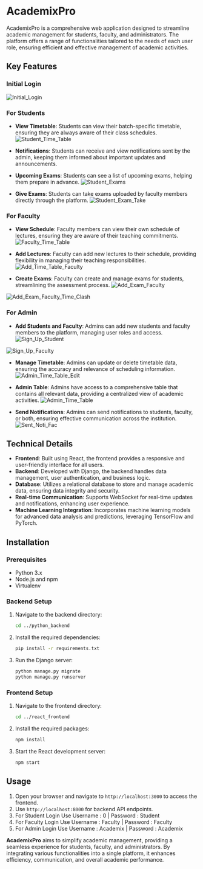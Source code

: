 # AcademixPro

AcademixPro is a comprehensive web application designed to streamline academic management for students, faculty, and administrators. The platform offers a range of functionalities tailored to the needs of each user role, ensuring efficient and effective management of academic activities.

## Key Features

### Initial Login
![Initial_Login](https://github.com/user-attachments/assets/71d7c2e9-dcf5-4bfd-a682-697442ea5828)

### For Students
- **View Timetable**: Students can view their batch-specific timetable, ensuring they are always aware of their class schedules.
![Student_Time_Table](https://github.com/user-attachments/assets/d6001124-95f7-44e6-a537-61466acbcb33)

- **Notifications**: Students can receive and view notifications sent by the admin, keeping them informed about important updates and announcements.

- **Upcoming Exams**: Students can see a list of upcoming exams, helping them prepare in advance.
![Student_Exams](https://github.com/user-attachments/assets/a6737d21-3542-4731-8c5c-7a8da8bfbace)

- **Give Exams**: Students can take exams uploaded by faculty members directly through the platform.
![Student_Exam_Take](https://github.com/user-attachments/assets/5fe55edc-c890-4fe6-a179-022b18a7a20a)

### For Faculty
- **View Schedule**: Faculty members can view their own schedule of lectures, ensuring they are aware of their teaching commitments.
![Faculty_Time_Table](https://github.com/user-attachments/assets/06fed4e3-907f-4f68-b945-fa6b8d6aa841)

- **Add Lectures**: Faculty can add new lectures to their schedule, providing flexibility in managing their teaching responsibilities.
![Add_Time_Table_Faculty](https://github.com/user-attachments/assets/fad0ee92-2050-4c03-88ea-3d3a0fa58749)

- **Create Exams**: Faculty can create and manage exams for students, streamlining the assessment process.
![Add_Exam_Faculty](https://github.com/user-attachments/assets/d38bab93-0dd3-4bd4-b2b6-b256f99e55b9)

![Add_Exam_Faculty_Time_Clash](https://github.com/user-attachments/assets/6bb0ee2a-0b5b-47af-a6fd-b886d9688246)

### For Admin
- **Add Students and Faculty**: Admins can add new students and faculty members to the platform, managing user roles and access.
![Sign_Up_Student](https://github.com/user-attachments/assets/1c43f30b-9641-40c7-bda4-157859800c55)

![Sign_Up_Faculty](https://github.com/user-attachments/assets/a75a4775-4d7d-40ca-9ca8-cb3745dd0e28)

- **Manage Timetable**: Admins can update or delete timetable data, ensuring the accuracy and relevance of scheduling information.
![Admin_Time_Table_Edit](https://github.com/user-attachments/assets/5e5fc9ac-2495-4dee-a54f-2e3f2ecfb426)

- **Admin Table**: Admins have access to a comprehensive table that contains all relevant data, providing a centralized view of academic activities.
![Admin_Time_Table](https://github.com/user-attachments/assets/27a9cd44-e84a-4e4b-bdfa-ab9868716eb8)

- **Send Notifications**: Admins can send notifications to students, faculty, or both, ensuring effective communication across the institution.
![Sent_Noti_Fac](https://github.com/user-attachments/assets/e0540609-a465-4781-b124-82f3b04310b7)

## Technical Details

- **Frontend**: Built using React, the frontend provides a responsive and user-friendly interface for all users.
- **Backend**: Developed with Django, the backend handles data management, user authentication, and business logic.
- **Database**: Utilizes a relational database to store and manage academic data, ensuring data integrity and security.
- **Real-time Communication**: Supports WebSocket for real-time updates and notifications, enhancing user experience.
- **Machine Learning Integration**: Incorporates machine learning models for advanced data analysis and predictions, leveraging TensorFlow and PyTorch.

## Installation

### Prerequisites
- Python 3.x
- Node.js and npm
- Virtualenv

### Backend Setup

1. Navigate to the backend directory:
    ```sh
    cd ../python_backend
    ```
    
2. Install the required dependencies:
    ```sh
    pip install -r requirements.txt
    ```

3. Run the Django server:
    ```sh
    python manage.py migrate
    python manage.py runserver
    ```

### Frontend Setup
1. Navigate to the frontend directory:
    ```sh
    cd ../react_frontend
    ```

2. Install the required packages:
    ```sh
    npm install
    ```

3. Start the React development server:
    ```sh
    npm start
    ```

## Usage

1. Open your browser and navigate to `http://localhost:3000` to access the frontend.
2. Use `http://localhost:8000` for backend API endpoints.
3. For Student Login Use Username : 0 | Password : Student
4. For Faculty Login Use Username : Faculty | Password : Faculty
5. For Admin Login Use Username : Academix | Password : Academix

**AcademixPro** aims to simplify academic management, providing a seamless experience for students, faculty, and administrators. By integrating various functionalities into a single platform, it enhances efficiency, communication, and overall academic performance.

